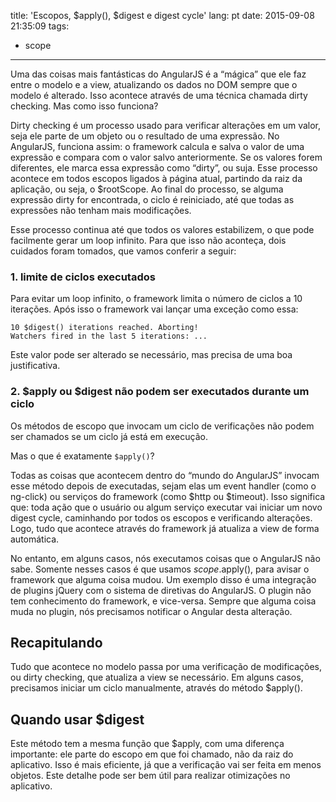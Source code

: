 title: 'Escopos, $apply(), $digest e digest cycle'
lang: pt
date: 2015-09-08 21:35:09
tags:
- scope
---

Uma das coisas mais fantásticas do AngularJS é a “mágica” que ele faz entre o modelo e a view, atualizando os dados no
DOM sempre que o modelo é alterado. Isso acontece através de uma técnica chamada dirty checking. Mas como isso funciona?

<!-- more -->

Dirty checking é um processo usado para verificar alterações em um valor, seja ele parte de um objeto ou o resultado
de uma expressão. No AngularJS, funciona assim: o framework calcula e salva o valor de uma expressão e compara com o
valor salvo anteriormente. Se os valores forem diferentes, ele marca essa expressão como “dirty”, ou suja.
Esse processo acontece em todos escopos ligados à página atual, partindo da raiz da aplicação, ou seja, o $rootScope.
Ao final do processo, se alguma expressão dirty for encontrada, o ciclo é reiniciado, até que todas as expressões não
tenham mais modificações.

Esse processo continua até que todos os valores estabilizem, o que pode facilmente gerar um loop infinito. Para que
isso não aconteça, dois cuidados foram tomados, que vamos conferir a seguir:

### 1. limite de ciclos executados

Para evitar um loop infinito, o framework limita o número de ciclos a 10 iterações. Após isso o framework vai
lançar uma exceção como essa:

```
10 $digest() iterations reached. Aborting!
Watchers fired in the last 5 iterations: ...
```

Este valor pode ser alterado se necessário, mas precisa de uma boa justificativa.

### 2. $apply ou $digest não podem ser executados durante um ciclo

Os métodos de escopo que invocam um ciclo de verificações não podem ser chamados se um ciclo já está em execução.

Mas o que é exatamente `$apply()`?

Todas as coisas que acontecem dentro do “mundo do AngularJS” invocam esse método depois de executadas, sejam elas um
event handler (como o ng-click) ou serviços do framework (como $http ou $timeout). Isso significa que: toda ação que
o usuário ou algum serviço executar vai iniciar um novo digest cycle, caminhando por todos os escopos e verificando
alterações. Logo, tudo que acontece através do framework já atualiza a view de forma automática.

No entanto, em alguns casos, nós executamos coisas que o AngularJS não sabe. Somente nesses casos é que usamos
$scope.$apply(), para avisar o framework que alguma coisa mudou. Um exemplo disso é uma integração de plugins jQuery
com o sistema de diretivas do AngularJS. O plugin não tem conhecimento do framework, e vice-versa. Sempre que
alguma coisa muda no plugin, nós precisamos notificar o Angular desta alteração.

## Recapitulando

Tudo que acontece no modelo passa por uma verificação de modificações, ou dirty checking, que atualiza a view se
necessário. Em alguns casos, precisamos iniciar um ciclo manualmente, através do método $apply().

## Quando usar $digest

Este método tem a mesma função que $apply, com uma diferença importante: ele parte do escopo em que foi chamado,
não da raiz do aplicativo. Isso é mais eficiente, já que a verificação vai ser feita em menos objetos.
Este detalhe pode ser bem útil para realizar otimizações no aplicativo.
